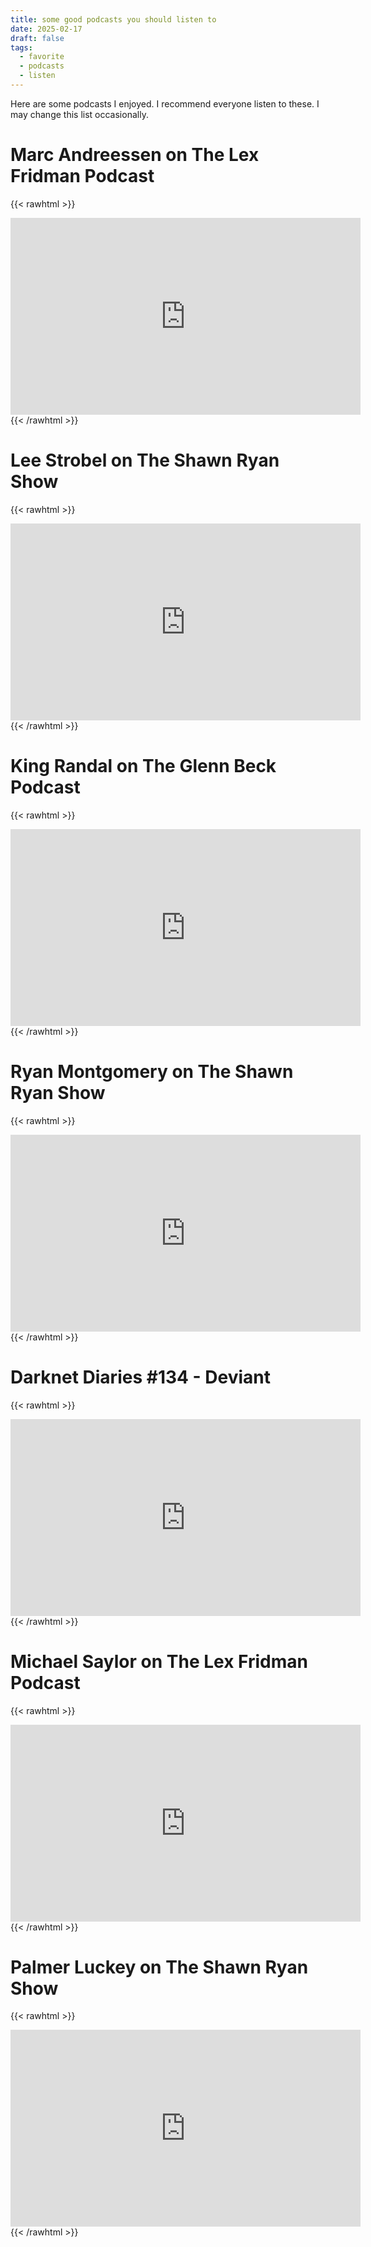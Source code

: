 ```yaml
---
title: some good podcasts you should listen to
date: 2025-02-17
draft: false
tags:
  - favorite
  - podcasts
  - listen
---
```

Here are some podcasts I enjoyed. I recommend everyone listen to these. 
I may change this list occasionally. 

# Marc Andreessen on The Lex Fridman Podcast

{{< rawhtml >}}
<iframe width="560" height="315" src="https://www.youtube.com/embed/OHWnPOKh_S0?si=yHJPWlfAhdXKN4pC" title="YouTube video player" frameborder="0" allow="accelerometer; autoplay; clipboard-write; encrypted-media; gyroscope; picture-in-picture; web-share" referrerpolicy="strict-origin-when-cross-origin" allowfullscreen></iframe>
{{< /rawhtml >}}


# Lee Strobel on The Shawn Ryan Show

{{< rawhtml >}}
<iframe width="560" height="315" src="https://www.youtube.com/embed/nczxm1EH_hw?si=V-hPts4HiR5Vtka0" title="YouTube video player" frameborder="0" allow="accelerometer; autoplay; clipboard-write; encrypted-media; gyroscope; picture-in-picture; web-share" referrerpolicy="strict-origin-when-cross-origin" allowfullscreen></iframe>
{{< /rawhtml >}}


# King Randal on The Glenn Beck Podcast

{{< rawhtml >}}
<iframe width="560" height="315" src="https://www.youtube.com/embed/kAI6xX1-yXA?si=l3R_jKez_LBo8RZg" title="YouTube video player" frameborder="0" allow="accelerometer; autoplay; clipboard-write; encrypted-media; gyroscope; picture-in-picture; web-share" referrerpolicy="strict-origin-when-cross-origin" allowfullscreen></iframe>
{{< /rawhtml >}}

# Ryan Montgomery on The Shawn Ryan Show

{{< rawhtml >}}
<iframe width="560" height="315" src="https://www.youtube.com/embed/qjz_07-DvE0?si=CUEyku_S6chDYL3r" title="YouTube video player" frameborder="0" allow="accelerometer; autoplay; clipboard-write; encrypted-media; gyroscope; picture-in-picture; web-share" referrerpolicy="strict-origin-when-cross-origin" allowfullscreen></iframe>
{{< /rawhtml >}}

# Darknet Diaries #134 - Deviant

{{< rawhtml >}}
<iframe width="560" height="315" src="https://www.youtube.com/embed/avZOQNt8Ltk?si=HbChadLXmeRLBwlZ" title="YouTube video player" frameborder="0" allow="accelerometer; autoplay; clipboard-write; encrypted-media; gyroscope; picture-in-picture; web-share" referrerpolicy="strict-origin-when-cross-origin" allowfullscreen></iframe>
{{< /rawhtml >}}

# Michael Saylor on The Lex Fridman Podcast

{{< rawhtml >}}
<iframe width="560" height="315" src="https://www.youtube.com/embed/mC43pZkpTec?si=gPxRgu1FSXImztIn" title="YouTube video player" frameborder="0" allow="accelerometer; autoplay; clipboard-write; encrypted-media; gyroscope; picture-in-picture; web-share" referrerpolicy="strict-origin-when-cross-origin" allowfullscreen></iframe>
{{< /rawhtml >}}

# Palmer Luckey on The Shawn Ryan Show

{{< rawhtml >}}
<iframe width="560" height="315" src="https://www.youtube.com/embed/bwSycrvcwAs?si=_oToy-JShUJFu38_" title="YouTube video player" frameborder="0" allow="accelerometer; autoplay; clipboard-write; encrypted-media; gyroscope; picture-in-picture; web-share" referrerpolicy="strict-origin-when-cross-origin" allowfullscreen></iframe>
{{< /rawhtml >}}
